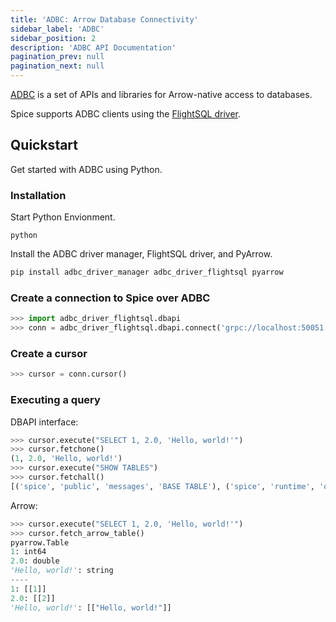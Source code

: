```yaml
---
title: 'ADBC: Arrow Database Connectivity'
sidebar_label: 'ADBC'
sidebar_position: 2
description: 'ADBC API Documentation'
pagination_prev: null
pagination_next: null
---
```


[ADBC](https://arrow.apache.org/adbc) is a set of APIs and libraries for Arrow-native access to databases.

Spice supports ADBC clients using the [FlightSQL driver](https://arrow.apache.org/adbc/current/driver/flight_sql.html).

## Quickstart

Get started with ADBC using Python.

### Installation

Start Python Envionment.

```shell
python
```

Install the ADBC driver manager, FlightSQL driver, and PyArrow.

```python
pip install adbc_driver_manager adbc_driver_flightsql pyarrow
```

### Create a connection to Spice over ADBC

```python
>>> import adbc_driver_flightsql.dbapi
>>> conn = adbc_driver_flightsql.dbapi.connect('grpc://localhost:50051')
```

### Create a cursor

```python
>>> cursor = conn.cursor()
```

### Executing a query

DBAPI interface:

```python
>>> cursor.execute("SELECT 1, 2.0, 'Hello, world!'")
>>> cursor.fetchone()
(1, 2.0, 'Hello, world!')
>>> cursor.execute("SHOW TABLES")
>>> cursor.fetchall()
[('spice', 'public', 'messages', 'BASE TABLE'), ('spice', 'runtime', 'query_history', 'BASE TABLE'), ('spice', 'information_schema', 'tables', 'VIEW'), ('spice', 'information_schema', 'views', 'VIEW'), ('spice', 'information_schema', 'columns', 'VIEW'), ('spice', 'information_schema', 'df_settings', 'VIEW'), ('spice', 'information_schema', 'schemata', 'VIEW')]
```

Arrow:

```python
>>> cursor.execute("SELECT 1, 2.0, 'Hello, world!'")
>>> cursor.fetch_arrow_table()
pyarrow.Table
1: int64
2.0: double
'Hello, world!': string
----
1: [[1]]
2.0: [[2]]
'Hello, world!': [["Hello, world!"]]
```
